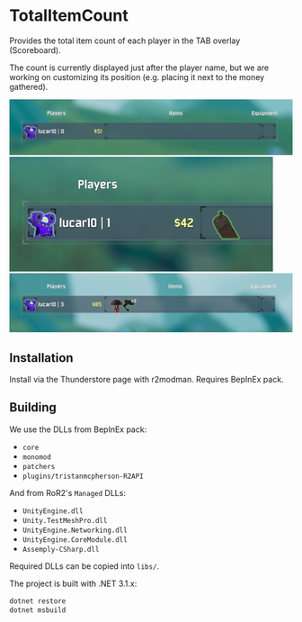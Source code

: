 # TotalItemCount

Provides the total item count of each player in the TAB overlay (Scoreboard).

The count is currently displayed just after the player name, but we are working on customizing its position (e.g. placing it next to the money gathered).

![shot-0](./images/shot-0.png)
![shot-1](./images/shot-1.png)
![shot-3](./images/shot-3.png)

## Installation

Install via the Thunderstore page with r2modman. Requires BepInEx pack.

## Building

We use the DLLs from BepInEx pack:
- `core`
- `monomod`
- `patchers`
- `plugins/tristanmcpherson-R2API`

And from RoR2's `Managed` DLLs:
- `UnityEngine.dll`
- `Unity.TestMeshPro.dll`
- `UnityEngine.Networking.dll`
- `UnityEngine.CoreModule.dll`
- `Assemply-CSharp.dll`

Required DLLs can be copied into `libs/`.

The project is built with .NET 3.1.x:

```
dotnet restore
dotnet msbuild
```